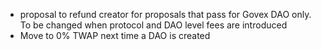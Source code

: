 - proposal to refund creator for proposals that pass for Govex DAO only. To be changed when protocol and DAO level fees are introduced
- Move to 0% TWAP next time a DAO is created